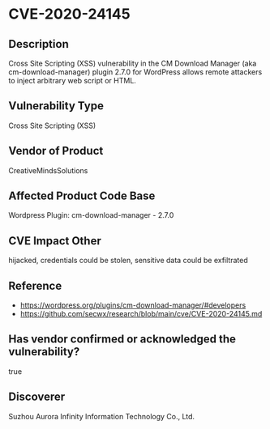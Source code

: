 # CVE-2020-24145

## Description
Cross Site Scripting (XSS) vulnerability in the CM Download Manager (aka cm-download-manager) plugin 2.7.0 for WordPress allows remote attackers to inject arbitrary web script or HTML.

## Vulnerability Type
Cross Site Scripting (XSS)

## Vendor of Product
CreativeMindsSolutions

## Affected Product Code Base
Wordpress Plugin: cm-download-manager - 2.7.0

## CVE Impact Other
hijacked, credentials could be stolen, sensitive data could be exfiltrated

## Reference
- https://wordpress.org/plugins/cm-download-manager/#developers
- https://github.com/secwx/research/blob/main/cve/CVE-2020-24145.md

## Has vendor confirmed or acknowledged the vulnerability?
true

## Discoverer
Suzhou Aurora Infinity Information Technology Co., Ltd.
